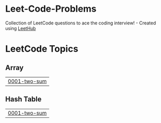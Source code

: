 # Leet-Code-Problems
Collection of LeetCode questions to ace the coding interview! - Created using [LeetHub](https://github.com/QasimWani/LeetHub)

<!---LeetCode Topics Start-->
# LeetCode Topics
## Array
|  |
| ------- |
| [0001-two-sum](https://github.com/chandrapavan1104/Leet-Code-Problems/tree/master/0001-two-sum) |
## Hash Table
|  |
| ------- |
| [0001-two-sum](https://github.com/chandrapavan1104/Leet-Code-Problems/tree/master/0001-two-sum) |
<!---LeetCode Topics End-->